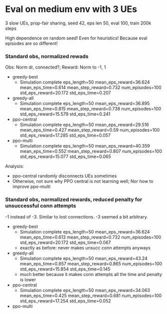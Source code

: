 # Eval on medium env with 3 UEs

3 slow UEs, prop-fair sharing, seed 42, eps len 50, eval 100, train 200k steps

High dependence on random seed! Even for heuristics! Because eval episodes are so different!

### Standard obs, normalized rewads

Obs: Norm dr, connected?; Reward: Norm to -1, 1

* greedy-best
    * Simulation complete            eps_length=50 mean_eps_reward=36.624 mean_eps_time=0.614 mean_step_reward=0.732 num_episodes=100 std_eps_reward=20.172 std_eps_time=0.207
* greedy-all
    * Simulation complete            eps_length=50 mean_eps_reward=36.895 mean_eps_time=0.815 mean_step_reward=0.738 num_episodes=100 std_eps_reward=15.579 std_eps_time=0.241
* ppo-central
    * Simulation complete            eps_length=50 mean_eps_reward=29.516 mean_eps_time=0.427 mean_step_reward=0.59 num_episodes=100 std_eps_reward=17.285 std_eps_time=0.057
* ppo-multi
    * Simulation complete            eps_length=50 mean_eps_reward=40.359 mean_eps_time=0.552 mean_step_reward=0.807 num_episodes=100 std_eps_reward=15.077 std_eps_time=0.065

Analysis:
* ppo-central randomly disconnects UEs sometimes
* Otherwise, not sure why PPO central is not learning well; Nor how to improve ppo-multi

### Standard obs, normalized rewards, reduced penalty for unsuccessful conn attempts

-1 instead of -3. Similar to lost connections. -3 seemed a bit arbitrary.

* greedy-best
    * Simulation complete            eps_length=50 mean_eps_reward=36.624 mean_eps_time=0.613 mean_step_reward=0.732 num_episodes=100 std_eps_reward=20.172 std_eps_time=0.067
    * exactly as before: never makes unsucc conn attempts anyways
* greedy-all
    * Simulation complete            eps_length=50 mean_eps_reward=43.24 mean_eps_time=0.857 mean_step_reward=0.865 num_episodes=100 std_eps_reward=15.854 std_eps_time=0.145
    * much better because it makes conn attempts all the time and penalty is lower
* ppo-central
    * Simulation complete            eps_length=50 mean_eps_reward=34.063 mean_eps_time=0.425 mean_step_reward=0.681 num_episodes=100 std_eps_reward=17.254 std_eps_time=0.052
* ppo-multi

